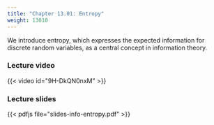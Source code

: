 ```yaml
---
title: "Chapter 13.01: Entropy"
weight: 13010
---
```

We introduce entropy, which expresses the expected information for discrete random variables, as a central concept in information theory. 

<!--more-->

### Lecture video

{{< video id="9H-DkQN0nxM" >}}

### Lecture slides

{{< pdfjs file="slides-info-entropy.pdf" >}}
